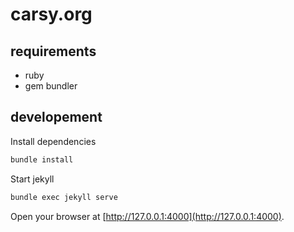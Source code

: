 # carsy.org

## requirements

- ruby
- gem bundler

## developement

Install dependencies

```bash
bundle install
```

Start jekyll

```bash
bundle exec jekyll serve
```

Open your browser at [http://127.0.0.1:4000](http://127.0.0.1:4000).
